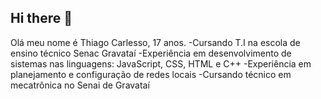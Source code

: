 ## Hi there 👋
 Olá meu nome é Thiago Carlesso, 17 anos.
-Cursando T.I na escola de ensino técnico Senac Gravataí
-Experiência em desenvolvimento de sistemas nas linguagens: JavaScript, CSS, HTML e C++
-Experiência em planejamento e configuração de redes locais
-Cursando técnico em mecatrônica no Senai de Gravataí

